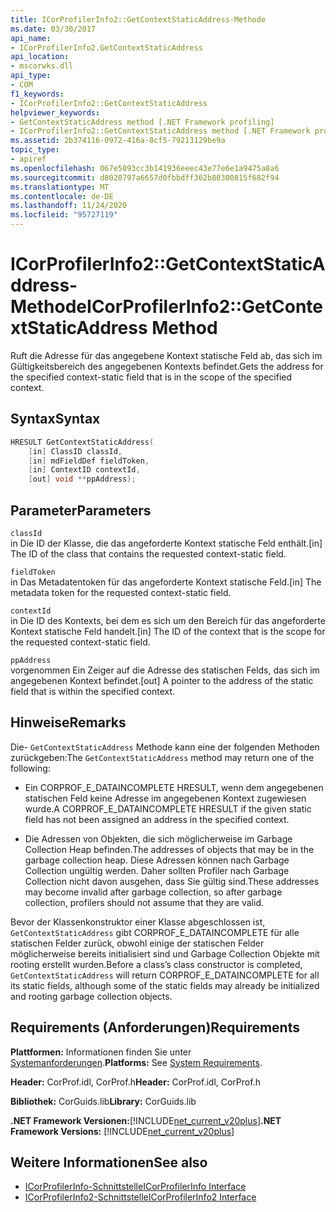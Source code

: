 ```yaml
---
title: ICorProfilerInfo2::GetContextStaticAddress-Methode
ms.date: 03/30/2017
api_name:
- ICorProfilerInfo2.GetContextStaticAddress
api_location:
- mscorwks.dll
api_type:
- COM
f1_keywords:
- ICorProfilerInfo2::GetContextStaticAddress
helpviewer_keywords:
- GetContextStaticAddress method [.NET Framework profiling]
- ICorProfilerInfo2::GetContextStaticAddress method [.NET Framework profiling]
ms.assetid: 2b374116-0972-416a-8cf5-79213129be9a
topic_type:
- apiref
ms.openlocfilehash: 067e5093cc3b141936eeec43e77e6e1a9475a8a6
ms.sourcegitcommit: d8020797a6657d0fbbdff362b80300815f682f94
ms.translationtype: MT
ms.contentlocale: de-DE
ms.lasthandoff: 11/24/2020
ms.locfileid: "95727119"
---
```

# <a name="icorprofilerinfo2getcontextstaticaddress-method"></a><span data-ttu-id="1f75a-102">ICorProfilerInfo2::GetContextStaticAddress-Methode</span><span class="sxs-lookup"><span data-stu-id="1f75a-102">ICorProfilerInfo2::GetContextStaticAddress Method</span></span>

<span data-ttu-id="1f75a-103">Ruft die Adresse für das angegebene Kontext statische Feld ab, das sich im Gültigkeitsbereich des angegebenen Kontexts befindet.</span><span class="sxs-lookup"><span data-stu-id="1f75a-103">Gets the address for the specified context-static field that is in the scope of the specified context.</span></span>  
  
## <a name="syntax"></a><span data-ttu-id="1f75a-104">Syntax</span><span class="sxs-lookup"><span data-stu-id="1f75a-104">Syntax</span></span>  
  
```cpp  
HRESULT GetContextStaticAddress(  
    [in] ClassID classId,  
    [in] mdFieldDef fieldToken,  
    [in] ContextID contextId,  
    [out] void **ppAddress);  
```  
  
## <a name="parameters"></a><span data-ttu-id="1f75a-105">Parameter</span><span class="sxs-lookup"><span data-stu-id="1f75a-105">Parameters</span></span>  

 `classId`  
 <span data-ttu-id="1f75a-106">in Die ID der Klasse, die das angeforderte Kontext statische Feld enthält.</span><span class="sxs-lookup"><span data-stu-id="1f75a-106">[in] The ID of the class that contains the requested context-static field.</span></span>  
  
 `fieldToken`  
 <span data-ttu-id="1f75a-107">in Das Metadatentoken für das angeforderte Kontext statische Feld.</span><span class="sxs-lookup"><span data-stu-id="1f75a-107">[in] The metadata token for the requested context-static field.</span></span>  
  
 `contextId`  
 <span data-ttu-id="1f75a-108">in Die ID des Kontexts, bei dem es sich um den Bereich für das angeforderte Kontext statische Feld handelt.</span><span class="sxs-lookup"><span data-stu-id="1f75a-108">[in] The ID of the context that is the scope for the requested context-static field.</span></span>  
  
 `ppAddress`  
 <span data-ttu-id="1f75a-109">vorgenommen Ein Zeiger auf die Adresse des statischen Felds, das sich im angegebenen Kontext befindet.</span><span class="sxs-lookup"><span data-stu-id="1f75a-109">[out] A pointer to the address of the static field that is within the specified context.</span></span>  
  
## <a name="remarks"></a><span data-ttu-id="1f75a-110">Hinweise</span><span class="sxs-lookup"><span data-stu-id="1f75a-110">Remarks</span></span>  

 <span data-ttu-id="1f75a-111">Die- `GetContextStaticAddress` Methode kann eine der folgenden Methoden zurückgeben:</span><span class="sxs-lookup"><span data-stu-id="1f75a-111">The `GetContextStaticAddress` method may return one of the following:</span></span>  
  
- <span data-ttu-id="1f75a-112">Ein CORPROF_E_DATAINCOMPLETE HRESULT, wenn dem angegebenen statischen Feld keine Adresse im angegebenen Kontext zugewiesen wurde.</span><span class="sxs-lookup"><span data-stu-id="1f75a-112">A CORPROF_E_DATAINCOMPLETE HRESULT if the given static field has not been assigned an address in the specified context.</span></span>  
  
- <span data-ttu-id="1f75a-113">Die Adressen von Objekten, die sich möglicherweise im Garbage Collection Heap befinden.</span><span class="sxs-lookup"><span data-stu-id="1f75a-113">The addresses of objects that may be in the garbage collection heap.</span></span> <span data-ttu-id="1f75a-114">Diese Adressen können nach Garbage Collection ungültig werden. Daher sollten Profiler nach Garbage Collection nicht davon ausgehen, dass Sie gültig sind.</span><span class="sxs-lookup"><span data-stu-id="1f75a-114">These addresses may become invalid after garbage collection, so after garbage collection, profilers should not assume that they are valid.</span></span>  
  
 <span data-ttu-id="1f75a-115">Bevor der Klassenkonstruktor einer Klasse abgeschlossen ist, `GetContextStaticAddress` gibt CORPROF_E_DATAINCOMPLETE für alle statischen Felder zurück, obwohl einige der statischen Felder möglicherweise bereits initialisiert sind und Garbage Collection Objekte mit rooting erstellt wurden.</span><span class="sxs-lookup"><span data-stu-id="1f75a-115">Before a class’s class constructor is completed, `GetContextStaticAddress` will return CORPROF_E_DATAINCOMPLETE for all its static fields, although some of the static fields may already be initialized and rooting garbage collection objects.</span></span>  
  
## <a name="requirements"></a><span data-ttu-id="1f75a-116">Requirements (Anforderungen)</span><span class="sxs-lookup"><span data-stu-id="1f75a-116">Requirements</span></span>  

 <span data-ttu-id="1f75a-117">**Plattformen:** Informationen finden Sie unter [Systemanforderungen](../../get-started/system-requirements.md).</span><span class="sxs-lookup"><span data-stu-id="1f75a-117">**Platforms:** See [System Requirements](../../get-started/system-requirements.md).</span></span>  
  
 <span data-ttu-id="1f75a-118">**Header:** CorProf.idl, CorProf.h</span><span class="sxs-lookup"><span data-stu-id="1f75a-118">**Header:** CorProf.idl, CorProf.h</span></span>  
  
 <span data-ttu-id="1f75a-119">**Bibliothek:** CorGuids.lib</span><span class="sxs-lookup"><span data-stu-id="1f75a-119">**Library:** CorGuids.lib</span></span>  
  
 <span data-ttu-id="1f75a-120">**.NET Framework Versionen:**[!INCLUDE[net_current_v20plus](../../../../includes/net-current-v20plus-md.md)]</span><span class="sxs-lookup"><span data-stu-id="1f75a-120">**.NET Framework Versions:** [!INCLUDE[net_current_v20plus](../../../../includes/net-current-v20plus-md.md)]</span></span>  
  
## <a name="see-also"></a><span data-ttu-id="1f75a-121">Weitere Informationen</span><span class="sxs-lookup"><span data-stu-id="1f75a-121">See also</span></span>

- [<span data-ttu-id="1f75a-122">ICorProfilerInfo-Schnittstelle</span><span class="sxs-lookup"><span data-stu-id="1f75a-122">ICorProfilerInfo Interface</span></span>](icorprofilerinfo-interface.md)
- [<span data-ttu-id="1f75a-123">ICorProfilerInfo2-Schnittstelle</span><span class="sxs-lookup"><span data-stu-id="1f75a-123">ICorProfilerInfo2 Interface</span></span>](icorprofilerinfo2-interface.md)
